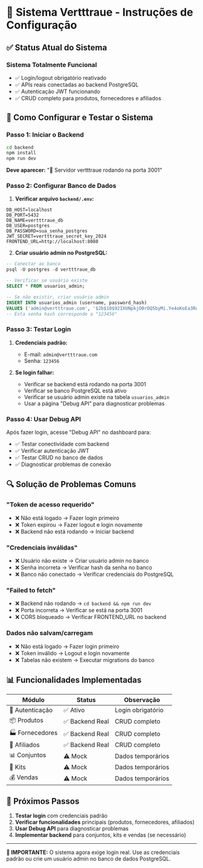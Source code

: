 
# 🔧 Sistema Vertttraue - Instruções de Configuração

## ✅ Status Atual do Sistema

### **Sistema Totalmente Funcional** 
- ✅ Login/logout obrigatório reativado
- ✅ APIs reais conectadas ao backend PostgreSQL
- ✅ Autenticação JWT funcionando
- ✅ CRUD completo para produtos, fornecedores e afiliados

## 🚀 Como Configurar e Testar o Sistema

### **Passo 1: Iniciar o Backend**
```bash
cd backend
npm install
npm run dev
```
**Deve aparecer:** "🚀 Servidor vertttraue rodando na porta 3001"

### **Passo 2: Configurar Banco de Dados**

1. **Verificar arquivo `backend/.env`:**
```env
DB_HOST=localhost
DB_PORT=5432
DB_NAME=vertttraue_db
DB_USER=postgres
DB_PASSWORD=sua_senha_postgres
JWT_SECRET=vertttraue_secret_key_2024
FRONTEND_URL=http://localhost:8080
```

2. **Criar usuário admin no PostgreSQL:**
```sql
-- Conectar ao banco
psql -U postgres -d vertttraue_db

-- Verificar se usuário existe
SELECT * FROM usuarios_admin;

-- Se não existir, criar usuário admin
INSERT INTO usuarios_admin (username, password_hash) 
VALUES ('admin@vertttraue.com', '$2b$10$92IXUNpkjO0rOQ5byMi.Ye4oKoEa3Ro9llC/.og/at2.uheWG/igi');
-- Esta senha hash corresponde a "123456"
```

### **Passo 3: Testar Login**

1. **Credenciais padrão:**
   - E-mail: `admin@vertttraue.com`
   - Senha: `123456`

2. **Se login falhar:**
   - Verificar se backend está rodando na porta 3001
   - Verificar se banco PostgreSQL está ativo
   - Verificar se usuário admin existe na tabela `usuarios_admin`
   - Usar a página "Debug API" para diagnosticar problemas

### **Passo 4: Usar Debug API**

Após fazer login, acesse "Debug API" no dashboard para:
- ✅ Testar conectividade com backend
- ✅ Verificar autenticação JWT
- ✅ Testar CRUD no banco de dados
- ✅ Diagnosticar problemas de conexão

## 🔍 Solução de Problemas Comuns

### **"Token de acesso requerido"**
- ❌ Não está logado → Fazer login primeiro
- ❌ Token expirou → Fazer logout e login novamente
- ❌ Backend não está rodando → Iniciar backend

### **"Credenciais inválidas"**
- ❌ Usuário não existe → Criar usuário admin no banco
- ❌ Senha incorreta → Verificar hash da senha no banco
- ❌ Banco não conectado → Verificar credenciais do PostgreSQL

### **"Failed to fetch"**
- ❌ Backend não rodando → `cd backend && npm run dev`
- ❌ Porta incorreta → Verificar se está na porta 3001
- ❌ CORS bloqueado → Verificar FRONTEND_URL no backend

### **Dados não salvam/carregam**
- ❌ Não está logado → Fazer login primeiro
- ❌ Token inválido → Logout e login novamente
- ❌ Tabelas não existem → Executar migrations do banco

## 📊 Funcionalidades Implementadas

| Módulo | Status | Observação |
|--------|--------|------------|
| 🔐 Autenticação | ✅ Ativo | Login obrigatório |
| 📦 Produtos | ✅ Backend Real | CRUD completo |
| 🏭 Fornecedores | ✅ Backend Real | CRUD completo |
| 👥 Afiliados | ✅ Backend Real | CRUD completo |
| 📊 Conjuntos | ⚠️ Mock | Dados temporários |
| 🎁 Kits | ⚠️ Mock | Dados temporários |
| 💰 Vendas | ⚠️ Mock | Dados temporários |

## 🎯 Próximos Passos

1. **Testar login** com credenciais padrão
2. **Verificar funcionalidades** principais (produtos, fornecedores, afiliados)
3. **Usar Debug API** para diagnosticar problemas
4. **Implementar backend** para conjuntos, kits e vendas (se necessário)

---

**🚨 IMPORTANTE:** O sistema agora exige login real. Use as credenciais padrão ou crie um usuário admin no banco de dados PostgreSQL.
